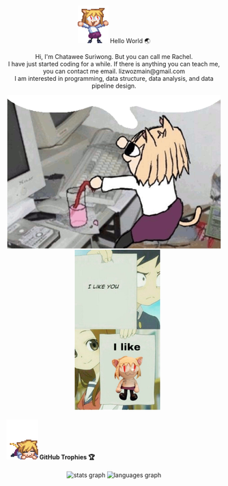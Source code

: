 </div>
<p align="center"> <img alt="Lizosy" src="gif/cute-neko3.gif"> </img> Hello World 🌏  </p>
<p align=center>
</img>
</p>

<p align="center">Hi, I'm Chatawee Suriwong. But you can call me Rachel.<br>I have just started coding for a while. If there is anything you can teach me, you can contact me email. lizwozmain@gmail.com<br>I am interested in programming, data structure, data analysis, and data pipeline design.</p>
<div align="center">
  <img alt="Lizosy"  width=500 src="gif/neco-arc-speech-bubble.gif">   
  <img width="12" />
  <img width=200 src="gif/87e1f869381fabc67813094221da74e7.jpg"  />

<h4 align="left"> <img alt="Lizosy" src="gif/neco-arc-anime.gif"> GitHub Trophies 🏆 </h4>

<div align="center">
  <img src="https://github-readme-stats.vercel.app/api?username=Lizosy&hide_title=false&hide_rank=false&show_icons=true&include_all_commits=true&count_private=true&disable_animations=false&theme=dracula&locale=en&hide_border=false&order=1" height="150" alt="stats graph"  />
  <img src="https://github-readme-stats.vercel.app/api/top-langs?username=Lizosy&locale=en&hide_title=false&layout=compact&card_width=320&langs_count=5&theme=dracula&hide_border=false&order=2" height="150" alt="languages graph"  />
</div>

